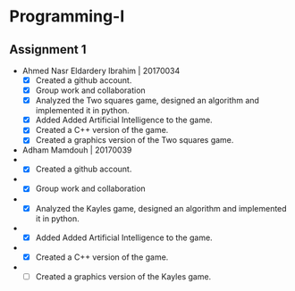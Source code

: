# Programming-I
## Assignment 1
- Ahmed Nasr Eldardery Ibrahim | 20170034
  - [x] Created a github account.
  - [x] Group work and collaboration
  - [x] Analyzed the Two squares game, designed an algorithm and implemented it in python.
  - [x] Added Added Artificial Intelligence to the game.
  - [x] Created a C++ version of the game.
  - [x] Created a graphics version of the Two squares game.

- Adham Mamdouh | 20170039
- - [x] Created a github account.
- - [x] Group work and collaboration
- - [x] Analyzed the Kayles game, designed an algorithm and implemented it in python.
- - [x] Added Added Artificial Intelligence to the game.
- - [x] Created a C++ version of the game.
- - [ ] Created a graphics version of the Kayles game.
